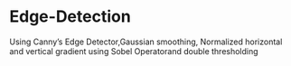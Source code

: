 # Edge-Detection
Using  Canny’s Edge Detector,Gaussian smoothing, Normalized horizontal and vertical gradient using Sobel Operatorand double thresholding
